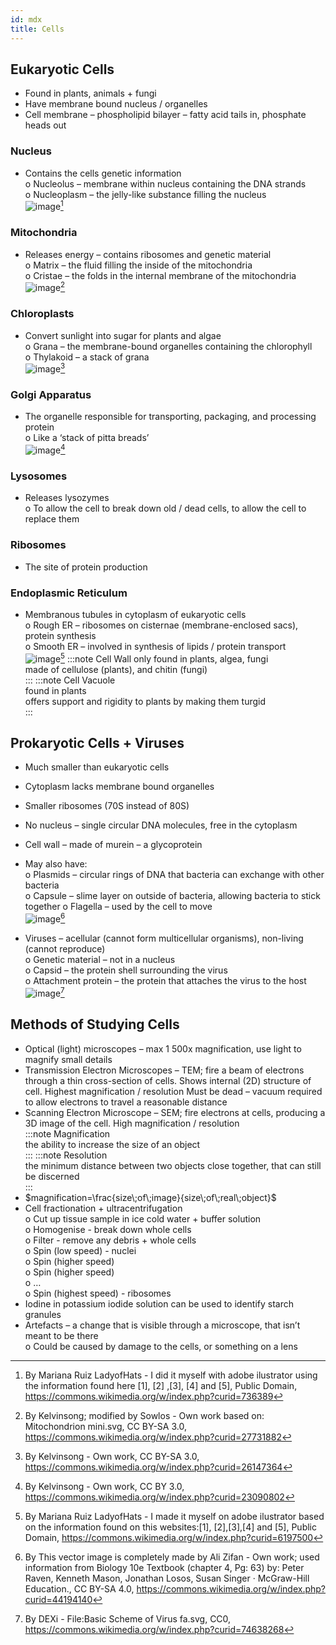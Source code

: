 ```yaml
---
id: mdx
title: Cells
---
```


## Eukaryotic Cells  
- Found in plants, animals + fungi  
- Have membrane bound nucleus / organelles  
- Cell membrane – phospholipid bilayer – fatty acid tails in, phosphate heads out  
### Nucleus
- Contains the cells genetic information  
	o Nucleolus – membrane within nucleus containing the DNA strands  
	o Nucleoplasm – the jelly-like substance filling the nucleus  
![image](https://user-images.githubusercontent.com/74820599/111037019-38174f80-841a-11eb-8adc-553122120117.png)[^1]  

### Mitochondria
- Releases energy – contains ribosomes and genetic material  
	o Matrix – the fluid filling the inside of the mitochondria  
	o Cristae – the folds in the internal membrane of the mitochondria  
![image](https://user-images.githubusercontent.com/74820599/111037088-8593bc80-841a-11eb-8338-99fc1e72097b.png)[^2]

### Chloroplasts
- Convert sunlight into sugar for plants and algae  
	o Grana – the membrane-bound organelles containing the chlorophyll  
	o Thylakoid – a stack of grana  
![image](https://user-images.githubusercontent.com/74820599/111037167-e6bb9000-841a-11eb-9525-c58a10ebfbe1.png)[^3]

### Golgi Apparatus
- The organelle responsible for transporting, packaging, and processing protein  
	o Like a ‘stack of pitta breads’  
![image](https://user-images.githubusercontent.com/74820599/111037211-0f438a00-841b-11eb-99e6-03b02118cc16.png)[^4]

### Lysosomes
- Releases lysozymes  
	o To allow the cell to break down old / dead cells, to allow the cell to replace them  

### Ribosomes
- The site of protein production 

### Endoplasmic Reticulum
- Membranous tubules in cytoplasm of eukaryotic cells  
	o Rough ER – ribosomes on cisternae (membrane-enclosed sacs), protein synthesis  
	o Smooth ER – involved in synthesis of lipids / protein transport  
![image](https://user-images.githubusercontent.com/74820599/111037276-4ca81780-841b-11eb-8c7f-b10dbac6c6ec.png)[^5]
:::note Cell Wall
only found in plants, algea, fungi  
made of cellulose (plants), and chitin (fungi)  
:::
:::note Cell Vacuole  
found in plants  
offers support and rigidity to plants by making them turgid  
:::

## Prokaryotic Cells + Viruses  
- Much smaller than eukaryotic cells  
- Cytoplasm lacks membrane bound organelles  
- Smaller ribosomes (70S instead of 80S)  
- No nucleus – single circular DNA molecules, free in the cytoplasm  
- Cell wall – made of murein – a glycoprotein  
- May also have:  
	o Plasmids – circular rings of DNA that bacteria can exchange with other bacteria  
	o Capsule –  slime layer on outside of bacteria, allowing bacteria to stick together
	o Flagella – used by the cell to move  
![image](https://user-images.githubusercontent.com/74820599/111038131-3d2acd80-841f-11eb-8448-652c1dfabc2f.png)[^6]

- Viruses – acellular (cannot form multicellular organisms), non-living (cannot reproduce)  
	o Genetic material – not in a nucleus  
	o Capsid – the protein shell surrounding the virus  
	o Attachment protein – the protein that attaches the virus to the host  
![image](https://user-images.githubusercontent.com/74820599/111038157-621f4080-841f-11eb-8f74-dee3599c3bbd.png)[^7]

## Methods of Studying Cells  
- Optical (light) microscopes – max 1 500x magnification, use light to magnify small details  
- Transmission Electron Microscopes – TEM; fire a beam of electrons through a thin cross-section of cells. Shows internal (2D) structure of cell. Highest magnification / resolution Must be dead – vacuum required to allow electrons to travel a reasonable distance  
- Scanning Electron Microscope – SEM; fire electrons at cells, producing a 3D image of the cell. High magnification / resolution  
:::note Magnification  
the ability to increase the size of an object  
:::
:::note Resolution  
the minimum distance between two objects close together, that can still be discerned  
:::
- $magnification=\frac{size\;of\;image}{size\;of\;real\;object}$  
- Cell fractionation + ultracentrifugation  
	o Cut up tissue sample in ice cold water + buffer solution  
	o Homogenise - break down whole cells  
	o Filter - remove any debris + whole cells  
	o Spin (low speed) - nuclei  
	o Spin (higher speed)  
	o Spin (higher speed)  
	o …  
	o Spin (highest speed) - ribosomes  
- Iodine in potassium iodide solution can be used to identify starch granules  
- Artefacts – a change that is visible through a microscope, that isn’t meant to be there  
	o Could be caused by damage to the cells, or something on a lens  


[^1]: By Mariana Ruiz LadyofHats - I did it myself with adobe ilustrator using the information found here [1], [2] ,[3], [4] and [5], Public Domain, https://commons.wikimedia.org/w/index.php?curid=736389  
[^2]: By Kelvinsong; modified by Sowlos - Own work based on: Mitochondrion mini.svg, CC BY-SA 3.0, https://commons.wikimedia.org/w/index.php?curid=27731882  
[^3]: By Kelvinsong - Own work, CC BY-SA 3.0, https://commons.wikimedia.org/w/index.php?curid=26147364  
[^4]: By Kelvinsong - Own work, CC BY 3.0, https://commons.wikimedia.org/w/index.php?curid=23090802  
[^5]: By Mariana Ruiz LadyofHats - I made it myself on adobe ilustrator based on the information found on this websites:[1], [2],[3],[4] and [5], Public Domain, https://commons.wikimedia.org/w/index.php?curid=6197500  
[^6]: By This vector image is completely made by Ali Zifan - Own work; used information from Biology 10e Textbook (chapter 4, Pg: 63) by: Peter Raven, Kenneth Mason, Jonathan Losos, Susan Singer · McGraw-Hill Education., CC BY-SA 4.0, https://commons.wikimedia.org/w/index.php?curid=44194140  
[^7]: By DEXi - File:Basic Scheme of Virus fa.svg, CC0, https://commons.wikimedia.org/w/index.php?curid=74638268  
